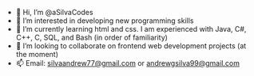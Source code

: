 - 👋 Hi, I’m @aSilvaCodes
- 👀 I’m interested in developing new programming skills
- 🌱 I’m currently learning html and css. I am experienced with Java, C#, C++, C, SQL, and Bash (in order of familiarity)
- 💞️ I’m looking to collaborate on frontend web development projects (at the moment)
- 📫 Email: silvaandrew77@gmail.com or andrewgsilva99@gmail.com

<!---
aSilvaCodes/aSilvaCodes is a ✨ special ✨ repository because its `README.md` (this file) appears on your GitHub profile.
You can click the Preview link to take a look at your changes.
--->

